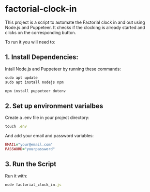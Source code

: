 # factorial-clock-in

This project is a script to automate the Factorial clock in and out using Node.js and Puppeteer.
It checks if the clocking is already started and clicks on the corresponding button.

To run it you will need to:

## 1. Install Dependencies:

Intall Node.js and Puppeteer by running these commands:

```ruby
sudo apt update
sudo apt install nodejs npm
```

```ruby
npm install puppeteer dotenv
```

## 2. Set up environment varialbes

Create a .env file in your project directory:

```ruby
touch .env
```

And add your email and password variables:

```ruby
EMAIL="your@email.com"
PASSWORD="yourpassword"
```

## 3. Run the Script

Run it with:

```ruby
node factorial_clock_in.js
```
